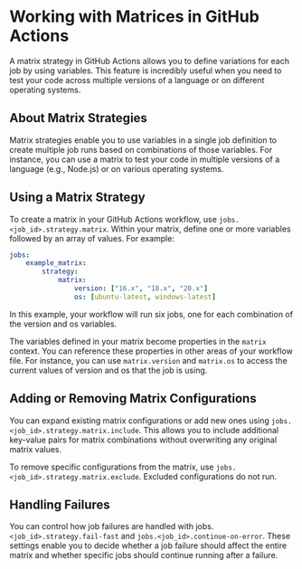 # Working with Matrices in GitHub Actions

A matrix strategy in GitHub Actions allows you to define variations for each job by using variables. This feature is incredibly useful when you need to test your code across multiple versions of a language or on different operating systems.

## About Matrix Strategies

Matrix strategies enable you to use variables in a single job definition to create multiple job runs based on combinations of those variables. For instance, you can use a matrix to test your code in multiple versions of a language (e.g., Node.js) or on various operating systems.

## Using a Matrix Strategy

To create a matrix in your GitHub Actions workflow, use `jobs.<job_id>.strategy.matrix`. Within your matrix, define one or more variables followed by an array of values. For example:

```yaml
jobs:
    example_matrix:
        strategy:
            matrix:
                version: ["16.x", "18.x", "20.x"]
                os: [ubuntu-latest, windows-latest]
```

In this example, your workflow will run six jobs, one for each combination of the version and os variables.

The variables defined in your matrix become properties in the `matrix` context. You can reference these properties in other areas of your workflow file. For instance, you can use `matrix.version` and `matrix.os` to access the current values of version and os that the job is using.

## Adding or Removing Matrix Configurations

You can expand existing matrix configurations or add new ones using `jobs.<job_id>.strategy.matrix.include`. This allows you to include additional key-value pairs for matrix combinations without overwriting any original matrix values.

To remove specific configurations from the matrix, use `jobs.<job_id>.strategy.matrix.exclude`. Excluded configurations do not run.

## Handling Failures

You can control how job failures are handled with jobs.`<job_id>.strategy.fail-fast` and `jobs.<job_id>.continue-on-error`. These settings enable you to decide whether a job failure should affect the entire matrix and whether specific jobs should continue running after a failure.
